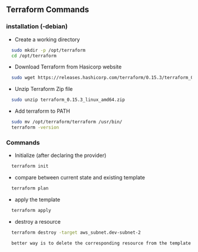 
## Terraform Commands
### installation (-debian)
- Create a working directory
```bash
  sudo mkdir -p /opt/terraform
  cd /opt/terraform 
```
- Download Terraform from Hasicorp website
```bash
  sudo wget https://releases.hashicorp.com/terraform/0.15.3/terraform_0.15.3_linux_amd64.zip
```

- Unzip Terraform Zip file
```bash
  sudo unzip terraform_0.15.3_linux_amd64.zip
```

- Add terraform to PATH
```bash
  sudo mv /opt/terraform/terraform /usr/bin/
  terraform -version
```
### Commands
- Initialize (after declaring the provider)

```bash
  terraform init
```
- compare between current state and existing template
```bash
  terraform plan
```    
- apply the template 

```bash
  terraform apply
```
- destroy a resource 

```bash
  terraform destroy -target aws_subnet.dev-subnet-2

  better way is to delete the corresponding resource from the template and apply Terraform config file
```
